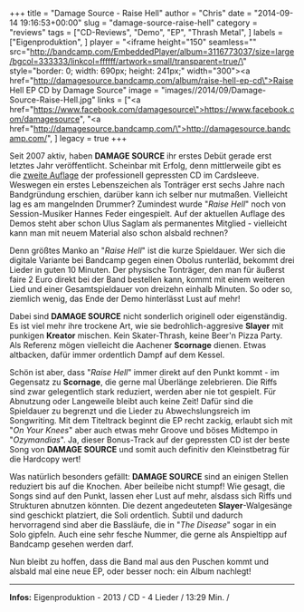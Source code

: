 +++
title = "Damage Source - Raise Hell"
author = "Chris"
date = "2014-09-14 19:16:53+00:00"
slug = "damage-source-raise-hell"
category = "reviews"
tags = ["CD-Reviews", "Demo", "EP", "Thrash Metal", ]
labels = ["Eigenproduktion", ]
player = "<iframe height=\"150\" seamless=\"\" src=\"http://bandcamp.com/EmbeddedPlayer/album=3116773037/size=large/bgcol=333333/linkcol=ffffff/artwork=small/transparent=true/\" style=\"border: 0; width: 690px; height: 241px;\" width=\"300\"><a href=\"http://damagesource.bandcamp.com/album/raise-hell-ep-cd\">Raise Hell EP CD by Damage Source</a></iframe>"
image = "images//2014/09/Damage-Source-Raise-Hell.jpg"
links = ["<a href=\"https://www.facebook.com/damagesource\">https://www.facebook.com/damagesource</a>", "<a href=\"http://damagesource.bandcamp.com/\">http://damagesource.bandcamp.com/</a>", ]
legacy = true
+++

Seit 2007 aktiv, haben **DAMAGE SOURCE** ihr erstes Debüt gerade erst letztes Jahr veröffentlicht. Scheinbar mit Erfolg, denn mittlerweile gibt es die <a href="https://www.facebook.com/damagesource/photos/a.724539170891473.1073741827.187798221232240/768105929868130/?type=1">zweite Auflage</a> der professionell gepressten CD im Cardsleeve. Weswegen ein erstes Lebenszeichen als Tonträger erst sechs Jahre nach Bandgründung erschien, darüber kann ich selber nur mutmaßen. Vielleicht lag es am mangelnden Drummer? Zumindest wurde "_Raise Hell_" noch von Session-Musiker Hannes Feder eingespielt. Auf der aktuellen Auflage des Demos steht aber schon Ulus Saglam als permanentes Mitglied - vielleicht kann man mit neuem Material also schon alsbald rechnen?

Denn größtes Manko an "_Raise Hell_" ist die kurze Spieldauer. Wer sich die digitale Variante bei Bandcamp gegen einen Obolus runterläd, bekommt drei Lieder in guten 10 Minuten. Der physische Tonträger, den man für äußerst faire 2 Euro direkt bei der Band bestellen kann, kommt mit einem weiteren Lied und einer Gesamtspieldauer von dreizehn einhalb Minuten. So oder so, ziemlich wenig, das Ende der Demo hinterlässt Lust auf mehr!

Dabei sind **DAMAGE SOURCE** nicht sonderlich originell oder eigenständig. Es ist viel mehr ihre trockene Art, wie sie bedrohlich-aggresive **Slayer** mit punkigen **Kreator** mischen. Kein Skater-Thrash, keine Beer'n Pizza Party. Als Referenz mögen vielleicht die Aachener **Scornage** dienen. Etwas altbacken, dafür immer ordentlich Dampf auf dem Kessel.

Schön ist aber, dass "_Raise Hell_" immer direkt auf den Punkt kommt - im Gegensatz zu **Scornage**, die gerne mal Überlänge zelebrieren. Die Riffs sind zwar gelegentlich stark reduziert, werden aber nie tot gespielt. Für Abnutzung oder Langeweile bleibt auch keine Zeit! Dafür sind die Spieldauer zu begrenzt und die Lieder zu Abwechslungsreich im Songwriting. Mit dem Titeltrack beginnt die EP recht zackig, erlaubt sich mit "_On Your Knees_" aber auch etwas mehr Groove und böses Midtempo in "_Ozymandias_". Ja, dieser Bonus-Track auf der gepressten CD ist der beste Song von **DAMAGE SOURCE** und somit auch definitiv den Kleinstbetrag für die Hardcopy wert!

Was natürlich besonders gefällt: **DAMAGE SOURCE** sind an einigen Stellen reduziert bis auf die Knochen. Aber beileibe nicht stumpf! Wie gesagt, die Songs sind auf den Punkt, lassen eher Lust auf mehr, alsdass sich Riffs und Strukturen abnutzen könnten. Die dezent angedeuteten **Slayer**-Walgesänge sind geschickt platziert, die Soli ordentlich. Subtil und dadurch hervorragend sind aber die Bassläufe, die in "_The Disease_" sogar in ein Solo gipfeln. Auch eine sehr fesche Nummer, die gerne als Anspieltipp auf Bandcamp gesehen werden darf.

Nun bleibt zu hoffen, dass die Band mal aus den Puschen kommt und alsbald mal eine neue EP, oder besser noch: ein Album nachlegt!





---
**Infos:**
Eigenproduktion - 2013 / 
CD - 4 Lieder / 13:29 Min. / 
